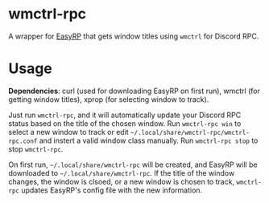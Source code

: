 # wmctrl-rpc

A wrapper for [EasyRP](https://github.com/Pizzabelly/EasyRP) that gets window titles using `wmctrl` for Discord RPC.

# Usage

**Dependencies**: curl (used for downloading EasyRP on first run), wmctrl (for getting window titles), xprop (for selecting window to track).

Just run `wmctrl-rpc`, and it will automatically update your Discord RPC status based on the title of the chosen window.  Run `wmctrl-rpc win` to select a new window to track or edit `~/.local/share/wmctrl-rpc/wmctrl-rpc.conf` and instert a valid window class manually.  Run `wmctrl-rpc stop` to stop `wmctrl-rpc`.

On first run, `~/.local/share/wmctrl-rpc` will be created, and EasyRP will be downloaded to `~/.local/share/wmctrl-rpc`. If the title of the window changes, the window is clsoed, or a new window is chosen to track, `wmctrl-rpc` updates EasyRP's config file with the new information. 
